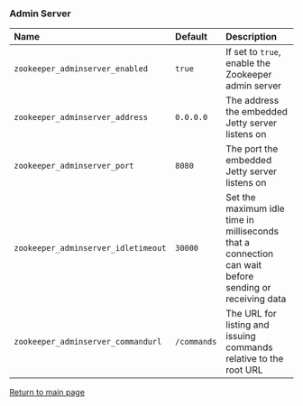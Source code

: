 ### Admin Server

| Name                              | Default                      | Description                                                      |
| :-------------------------------- | :--------------------------- | :--------------------------------------------------------------- |
| `zookeeper_adminserver_enabled`   | `true`                       | If set to `true`, enable the Zookeeper admin server              |
| `zookeeper_adminserver_address`   | `0.0.0.0`                    | The address the embedded Jetty server listens on                 |
| `zookeeper_adminserver_port`      | `8080`                       | The port the embedded Jetty server listens on                    |
| `zookeeper_adminserver_idletimeout`| `30000`                     | Set the maximum idle time in milliseconds that a connection can wait before sending or receiving data |
| `zookeeper_adminserver_commandurl` | `/commands`                 | The URL for listing and issuing commands relative to the root URL |

[Return to main page](../README.md)
